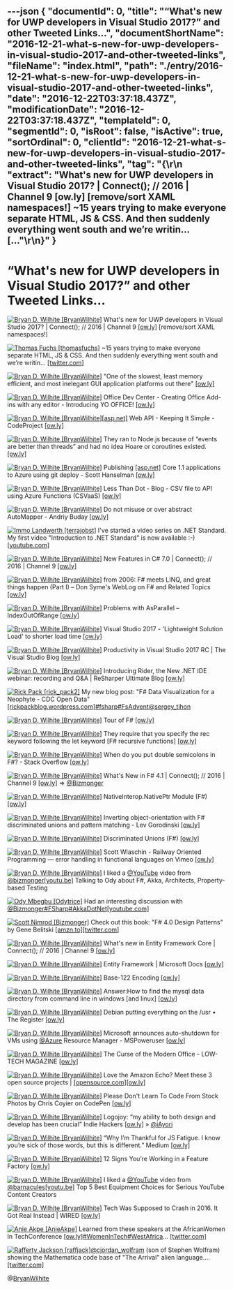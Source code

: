 ---json
{
  "documentId": 0,
  "title": "“What's new for UWP developers in Visual Studio 2017?” and other Tweeted Links…",
  "documentShortName": "2016-12-21-what-s-new-for-uwp-developers-in-visual-studio-2017-and-other-tweeted-links",
  "fileName": "index.html",
  "path": "./entry/2016-12-21-what-s-new-for-uwp-developers-in-visual-studio-2017-and-other-tweeted-links",
  "date": "2016-12-22T03:37:18.437Z",
  "modificationDate": "2016-12-22T03:37:18.437Z",
  "templateId": 0,
  "segmentId": 0,
  "isRoot": false,
  "isActive": true,
  "sortOrdinal": 0,
  "clientId": "2016-12-21-what-s-new-for-uwp-developers-in-visual-studio-2017-and-other-tweeted-links",
  "tag": "{\r\n  \"extract\": \"What's new for UWP developers in Visual Studio 2017? | Connect(); // 2016 | Channel 9 [ow.ly] [remove/sort XAML namespaces!]        ~15 years trying to make everyone separate HTML, JS & CSS. And then suddenly everything went south and we’re writin… [...\"\r\n}"
}
---

# “What's new for UWP developers in Visual Studio 2017?” and other Tweeted Links…

[<img alt="Bryan D. Wilhite [BryanWilhite]" src="https://songhay.blob.core.windows.net/shared-social-twitter/BryanWilhite.jpeg">](http://t.co/UNdqV0Z1zz "Bryan D. Wilhite [BryanWilhite]") What's new for UWP developers in Visual Studio 2017? | Connect(); // 2016 | Channel 9 [[ow.ly]](https://channel9.msdn.com/Events/Connect/2016/110) [remove/sort XAML namespaces!]

[<img alt="Thomas Fuchs [thomasfuchs]" src="https://songhay.blob.core.windows.net/shared-social-twitter/thomasfuchs.jpg">](https://t.co/zz1pMnks83 "Thomas Fuchs [thomasfuchs]") ~15 years trying to make everyone separate HTML, JS & CSS. And then suddenly everything went south and we’re writin… [[twitter.com]](https://twitter.com/i/web/status/810885087214637057)

[<img alt="Bryan D. Wilhite [BryanWilhite]" src="https://songhay.blob.core.windows.net/shared-social-twitter/BryanWilhite.jpeg">](http://t.co/UNdqV0Z1zz "Bryan D. Wilhite [BryanWilhite]") "One of the slowest, least memory efficient, and most inelegant GUI application platforms out there" [[ow.ly]](http://sircmpwn.github.io/2016/11/24/Electron-considered-harmful.html)

[<img alt="Bryan D. Wilhite [BryanWilhite]" src="https://songhay.blob.core.windows.net/shared-social-twitter/BryanWilhite.jpeg">](http://t.co/UNdqV0Z1zz "Bryan D. Wilhite [BryanWilhite]") Office Dev Center - Creating Office Add-ins with any editor - Introducing YO OFFICE! [[ow.ly]](https://developer.microsoft.com/en-us/office/blogs/creating-office-add-ins-with-any-editor-introducing-yo-office/)

[<img alt="Bryan D. Wilhite [BryanWilhite]" src="https://songhay.blob.core.windows.net/shared-social-twitter/BryanWilhite.jpeg">](http://t.co/UNdqV0Z1zz "Bryan D. Wilhite [BryanWilhite]")[[asp.net]](http://ASP.NET) Web API - Keeping It Simple - CodeProject [[ow.ly]](https://www.codeproject.com/Articles/1157685/ASP-NET-Web-API-Keeping-It-Simple)

[<img alt="Bryan D. Wilhite [BryanWilhite]" src="https://songhay.blob.core.windows.net/shared-social-twitter/BryanWilhite.jpeg">](http://t.co/UNdqV0Z1zz "Bryan D. Wilhite [BryanWilhite]") They ran to Node.js because of “events are better than threads” and had no idea Hoare or coroutines existed. [[ow.ly]](http://ow.ly/JapM306vDNb)

[<img alt="Bryan D. Wilhite [BryanWilhite]" src="https://songhay.blob.core.windows.net/shared-social-twitter/BryanWilhite.jpeg">](http://t.co/UNdqV0Z1zz "Bryan D. Wilhite [BryanWilhite]") Publishing [[asp.net]](http://ASP.NET) Core 1.1 applications to Azure using git deploy - Scott Hanselman [[ow.ly]](https://www.hanselman.com/blog/PublishingASPNETCore11ApplicationsToAzureUsingGitDeploy.aspx)

[<img alt="Bryan D. Wilhite [BryanWilhite]" src="https://songhay.blob.core.windows.net/shared-social-twitter/BryanWilhite.jpeg">](http://t.co/UNdqV0Z1zz "Bryan D. Wilhite [BryanWilhite]") Less Than Dot - Blog - CSV file to API using Azure Functions (CSVaaS) [[ow.ly]](http://blogs.lessthandot.com/index.php/enterprisedev/cloud/azure/csv-file-to-api-using-azure-functions-csvaas/)

[<img alt="Bryan D. Wilhite [BryanWilhite]" src="https://songhay.blob.core.windows.net/shared-social-twitter/BryanWilhite.jpeg">](http://t.co/UNdqV0Z1zz "Bryan D. Wilhite [BryanWilhite]") Do not misuse or over abstract AutoMapper - Andriy Buday [[ow.ly]](http://ow.ly/m5m9306CqN2)

[<img alt="Immo Landwerth [terrajobst]" src="https://songhay.blob.core.windows.net/shared-social-twitter/terrajobst.jpg">](https://t.co/pfw9pKc4sL "Immo Landwerth [terrajobst]") I've started a video series on .NET Standard. My first video "Introduction to .NET Standard" is now available :-) [[youtube.com]](https://www.youtube.com/watch?v=YI4MurjfMn8&index=1&list=PLRAdsfhKI4OWx321A_pr-7HhRNk7wOLLY)

[<img alt="Bryan D. Wilhite [BryanWilhite]" src="https://songhay.blob.core.windows.net/shared-social-twitter/BryanWilhite.jpeg">](http://t.co/UNdqV0Z1zz "Bryan D. Wilhite [BryanWilhite]") New Features in C# 7.0 | Connect(); // 2016 | Channel 9 [[ow.ly]](https://channel9.msdn.com/Events/Connect/2016/105)

[<img alt="Bryan D. Wilhite [BryanWilhite]" src="https://songhay.blob.core.windows.net/shared-social-twitter/BryanWilhite.jpeg">](http://t.co/UNdqV0Z1zz "Bryan D. Wilhite [BryanWilhite]") from 2006: F# meets LINQ, and great things happen (Part I) – Don Syme's WebLog on F# and Related Topics [[ow.ly]](https://blogs.msdn.microsoft.com/dsyme/2006/01/26/f-meets-linq-and-great-things-happen-part-i/)

[<img alt="Bryan D. Wilhite [BryanWilhite]" src="https://songhay.blob.core.windows.net/shared-social-twitter/BryanWilhite.jpeg">](http://t.co/UNdqV0Z1zz "Bryan D. Wilhite [BryanWilhite]") Problems with AsParallel – IndexOutOfRange [[ow.ly]](https://indexoutofrange.com/Problems_with_AsParallel/)

[<img alt="Bryan D. Wilhite [BryanWilhite]" src="https://songhay.blob.core.windows.net/shared-social-twitter/BryanWilhite.jpeg">](http://t.co/UNdqV0Z1zz "Bryan D. Wilhite [BryanWilhite]") Visual Studio 2017 - 'Lightweight Solution Load' to shorter load time [[ow.ly]](https://www.kunal-chowdhury.com/2016/11/visual-studio-2017-lightweight-solution-load.html#oFe4v96F2zyCDx3P.97)

[<img alt="Bryan D. Wilhite [BryanWilhite]" src="https://songhay.blob.core.windows.net/shared-social-twitter/BryanWilhite.jpeg">](http://t.co/UNdqV0Z1zz "Bryan D. Wilhite [BryanWilhite]") Productivity in Visual Studio 2017 RC | The Visual Studio Blog [[ow.ly]](https://devblogs.microsoft.com/visualstudio/productivity-in-visual-studio-2017-rc/)

[<img alt="Bryan D. Wilhite [BryanWilhite]" src="https://songhay.blob.core.windows.net/shared-social-twitter/BryanWilhite.jpeg">](http://t.co/UNdqV0Z1zz "Bryan D. Wilhite [BryanWilhite]") Introducing Rider, the New .NET IDE webinar: recording and Q&A | ReSharper Ultimate Blog [[ow.ly]](https://blog.jetbrains.com/dotnet/2016/11/28/introducing-rider-the-new-net-ide-webinar-recording-and-qa/)

[<img alt="Rick Pack [rick_pack2]" src="https://songhay.blob.core.windows.net/shared-social-twitter/rick_pack2.jpg">](https://t.co/iThPDobRHr "Rick Pack [rick_pack2]") My new blog post: "F# Data Visualization for a Neophyte - CDC Open Data" [[rickpackblog.wordpress.com]](https://rickpackblog.wordpress.com/2016/11/27/f-data-visualization-for-a-neophyte-cdc-open-data/)[#fsharp](http://twitter.com/search?q=%23fsharp)[#FsAdvent](http://twitter.com/search?q=%23FsAdvent)[@sergey_tihon](http://twitter.com/sergey_tihon)

[<img alt="Bryan D. Wilhite [BryanWilhite]" src="https://songhay.blob.core.windows.net/shared-social-twitter/BryanWilhite.jpeg">](http://t.co/UNdqV0Z1zz "Bryan D. Wilhite [BryanWilhite]") Tour of F# [[ow.ly]](https://docs.microsoft.com/en-us/dotnet/fsharp/tour)

[<img alt="Bryan D. Wilhite [BryanWilhite]" src="https://songhay.blob.core.windows.net/shared-social-twitter/BryanWilhite.jpeg">](http://t.co/UNdqV0Z1zz "Bryan D. Wilhite [BryanWilhite]") They require that you specify the rec keyword following the let keyword [F# recursive functions] [[ow.ly]](https://docs.microsoft.com/en-us/dotnet/fsharp/language-reference/functions/index)

[<img alt="Bryan D. Wilhite [BryanWilhite]" src="https://songhay.blob.core.windows.net/shared-social-twitter/BryanWilhite.jpeg">](http://t.co/UNdqV0Z1zz "Bryan D. Wilhite [BryanWilhite]") When do you put double semicolons in F#? - Stack Overflow [[ow.ly]](https://stackoverflow.com/questions/2669299/when-do-you-put-double-semicolons-in-f)

[<img alt="Bryan D. Wilhite [BryanWilhite]" src="https://songhay.blob.core.windows.net/shared-social-twitter/BryanWilhite.jpeg">](http://t.co/UNdqV0Z1zz "Bryan D. Wilhite [BryanWilhite]") What's New in F# 4.1 | Connect(); // 2016 | Channel 9 [[ow.ly]](https://channel9.msdn.com/Events/Connect/2016/118) => [@Bizmonger](http://twitter.com/Bizmonger)

[<img alt="Bryan D. Wilhite [BryanWilhite]" src="https://songhay.blob.core.windows.net/shared-social-twitter/BryanWilhite.jpeg">](http://t.co/UNdqV0Z1zz "Bryan D. Wilhite [BryanWilhite]") NativeInterop.NativePtr Module (F#) [[ow.ly]](https://msdn.microsoft.com/en-us/visualfsharpdocs/conceptual/nativeinterop.nativeptr-module-%5Bfsharp%5D)

[<img alt="Bryan D. Wilhite [BryanWilhite]" src="https://songhay.blob.core.windows.net/shared-social-twitter/BryanWilhite.jpeg">](http://t.co/UNdqV0Z1zz "Bryan D. Wilhite [BryanWilhite]") Inverting object-orientation with F# discriminated unions and pattern matching - Lev Gorodinski [[ow.ly]](http://gorodinski.com/blog/2013/01/21/inverting-object-orientation-with-fsharp-discriminated-unions-and-pattern-matching/)

[<img alt="Bryan D. Wilhite [BryanWilhite]" src="https://songhay.blob.core.windows.net/shared-social-twitter/BryanWilhite.jpeg">](http://t.co/UNdqV0Z1zz "Bryan D. Wilhite [BryanWilhite]") Discriminated Unions (F#) [[ow.ly]](https://docs.microsoft.com/en-us/dotnet/fsharp/language-reference/discriminated-unions)

[<img alt="Bryan D. Wilhite [BryanWilhite]" src="https://songhay.blob.core.windows.net/shared-social-twitter/BryanWilhite.jpeg">](http://t.co/UNdqV0Z1zz "Bryan D. Wilhite [BryanWilhite]") Scott Wlaschin - Railway Oriented Programming — error handling in functional languages on Vimeo [[ow.ly]](https://vimeo.com/97344498)

[<img alt="Bryan D. Wilhite [BryanWilhite]" src="https://songhay.blob.core.windows.net/shared-social-twitter/BryanWilhite.jpeg">](http://t.co/UNdqV0Z1zz "Bryan D. Wilhite [BryanWilhite]") I liked a [@YouTube](http://twitter.com/YouTube) video from [@bizmonger](http://twitter.com/bizmonger)[[youtu.be]](http://youtu.be/URC_oh7GTq8?a) Talking to Ody about F#, Akka, Architects, Property-based Testing

[<img alt="Ody Mbegbu [Odytrice]" src="https://songhay.blob.core.windows.net/shared-social-twitter/Odytrice.jpg">](https://t.co/8wuRpLOaxa "Ody Mbegbu [Odytrice]") Had an interesting discussion with [@Bizmonger](http://twitter.com/Bizmonger)[#FSharp](http://twitter.com/search?q=%23FSharp)[#AkkaDotNet](http://twitter.com/search?q=%23AkkaDotNet)[[youtube.com]](https://www.youtube.com/watch?v=URC_oh7GTq8)

[<img alt="Scott Nimrod [Bizmonger]" src="https://songhay.blob.core.windows.net/shared-social-twitter/Bizmonger.jpg">](https://t.co/G8pgR1Zwwz "Scott Nimrod [Bizmonger]") Check out this book: "F# 4.0 Design Patterns" by Gene Belitski [[amzn.to]](http://amzn.to/2hASKrt)[[twitter.com]](https://twitter.com/Bizmonger/status/808014626655010817/photo/1)

[<img alt="Bryan D. Wilhite [BryanWilhite]" src="https://songhay.blob.core.windows.net/shared-social-twitter/BryanWilhite.jpeg">](http://t.co/UNdqV0Z1zz "Bryan D. Wilhite [BryanWilhite]") What's new in Entity Framework Core | Connect(); // 2016 | Channel 9 [[ow.ly]](https://channel9.msdn.com/Events/Connect/2016/116)

[<img alt="Bryan D. Wilhite [BryanWilhite]" src="https://songhay.blob.core.windows.net/shared-social-twitter/BryanWilhite.jpeg">](http://t.co/UNdqV0Z1zz "Bryan D. Wilhite [BryanWilhite]") Entity Framework | Microsoft Docs [[ow.ly]](https://docs.microsoft.com/en-us/ef/)

[<img alt="Bryan D. Wilhite [BryanWilhite]" src="https://songhay.blob.core.windows.net/shared-social-twitter/BryanWilhite.jpeg">](http://t.co/UNdqV0Z1zz "Bryan D. Wilhite [BryanWilhite]") Base-122 Encoding [[ow.ly]](http://blog.kevinalbs.com/base122)

[<img alt="Bryan D. Wilhite [BryanWilhite]" src="https://songhay.blob.core.windows.net/shared-social-twitter/BryanWilhite.jpeg">](http://t.co/UNdqV0Z1zz "Bryan D. Wilhite [BryanWilhite]") Answer:How to find the mysql data directory from command line in windows [and linux] [[ow.ly]](https://stackoverflow.com/questions/17968287/how-to-find-the-mysql-data-directory-from-command-line-in-windows/17968424?stw=2#17968424)

[<img alt="Bryan D. Wilhite [BryanWilhite]" src="https://songhay.blob.core.windows.net/shared-social-twitter/BryanWilhite.jpeg">](http://t.co/UNdqV0Z1zz "Bryan D. Wilhite [BryanWilhite]") Debian putting everything on the /usr • The Register [[ow.ly]](https://www.theregister.co.uk/2016/11/24/debian_testing_merged_codeusrcode/)

[<img alt="Bryan D. Wilhite [BryanWilhite]" src="https://songhay.blob.core.windows.net/shared-social-twitter/BryanWilhite.jpeg">](http://t.co/UNdqV0Z1zz "Bryan D. Wilhite [BryanWilhite]") Microsoft announces auto-shutdown for VMs using [@Azure](http://twitter.com/Azure) Resource Manager - MSPoweruser [[ow.ly]](https://mspoweruser.com/microsoft-announces-auto-shutdown-vms-using-azure-resource-manager/)

[<img alt="Bryan D. Wilhite [BryanWilhite]" src="https://songhay.blob.core.windows.net/shared-social-twitter/BryanWilhite.jpeg">](http://t.co/UNdqV0Z1zz "Bryan D. Wilhite [BryanWilhite]") The Curse of the Modern Office - LOW-TECH MAGAZINE [[ow.ly]](https://www.lowtechmagazine.com/2016/11/the-curse-of-the-modern-office.html)

[<img alt="Bryan D. Wilhite [BryanWilhite]" src="https://songhay.blob.core.windows.net/shared-social-twitter/BryanWilhite.jpeg">](http://t.co/UNdqV0Z1zz "Bryan D. Wilhite [BryanWilhite]") Love the Amazon Echo? Meet these 3 open source projects | [[opensource.com]](http://Opensource.com)[[ow.ly]](https://opensource.com/article/16/11/open-source-amazon-echo-projects)

[<img alt="Bryan D. Wilhite [BryanWilhite]" src="https://songhay.blob.core.windows.net/shared-social-twitter/BryanWilhite.jpeg">](http://t.co/UNdqV0Z1zz "Bryan D. Wilhite [BryanWilhite]") Please Don't Learn To Code From Stock Photos by Chris Coyier on CodePen [[ow.ly]](http://codepen.io/chriscoyier/post/code-in-stock-photos)

[<img alt="Bryan D. Wilhite [BryanWilhite]" src="https://songhay.blob.core.windows.net/shared-social-twitter/BryanWilhite.jpeg">](http://t.co/UNdqV0Z1zz "Bryan D. Wilhite [BryanWilhite]") Logojoy: “my ability to both design and develop has been crucial” Indie Hackers [[ow.ly]](https://www.indiehackers.com/businesses/logojoy) » [@iAyori](http://twitter.com/iAyori)

[<img alt="Bryan D. Wilhite [BryanWilhite]" src="https://songhay.blob.core.windows.net/shared-social-twitter/BryanWilhite.jpeg">](http://t.co/UNdqV0Z1zz "Bryan D. Wilhite [BryanWilhite]") “Why I’m Thankful for JS Fatigue. I know you’re sick of those words, but this is different.” Medium [[ow.ly]](https://medium.com/javascript-scene/why-im-thankful-for-js-fatigue-i-know-you-re-sick-of-those-words-but-this-is-different-296fae0c888f#.e06ha8paa)

[<img alt="Bryan D. Wilhite [BryanWilhite]" src="https://songhay.blob.core.windows.net/shared-social-twitter/BryanWilhite.jpeg">](http://t.co/UNdqV0Z1zz "Bryan D. Wilhite [BryanWilhite]") 12 Signs You’re Working in a Feature Factory [[ow.ly]](https://hackernoon.com/12-signs-youre-working-in-a-feature-factory-44a5b938d6a2#.muzxj3xpi)

[<img alt="Bryan D. Wilhite [BryanWilhite]" src="https://songhay.blob.core.windows.net/shared-social-twitter/BryanWilhite.jpeg">](http://t.co/UNdqV0Z1zz "Bryan D. Wilhite [BryanWilhite]") I liked a [@YouTube](http://twitter.com/YouTube) video from [@barnacules](http://twitter.com/barnacules)[[youtu.be]](http://youtu.be/beSVJWS0F6g?a) Top 5 Best Equipment Choices for Serious YouTube Content Creators

[<img alt="Bryan D. Wilhite [BryanWilhite]" src="https://songhay.blob.core.windows.net/shared-social-twitter/BryanWilhite.jpeg">](http://t.co/UNdqV0Z1zz "Bryan D. Wilhite [BryanWilhite]") Tech Was Supposed to Crash in 2016. It Got Real Instead | WIRED [[ow.ly]](https://www.wired.com/2016/11/tech-supposed-crash-2016-got-real-instead/)

[<img alt="Anie Akpe [AnieAkpe]" src="https://songhay.blob.core.windows.net/shared-social-twitter/AnieAkpe.jpg">](https://t.co/IaVaSrp49G "Anie Akpe [AnieAkpe]") Learned from these speakers at the AfricanWomen In TechConference [[ow.ly]](https://www.eventbrite.com/e/african-women-in-tech-west-africa-conference-awitghana-tickets-27020233245)[#WomenInTech](http://twitter.com/search?q=%23WomenInTech)[#WestAfrica](http://twitter.com/search?q=%23WestAfrica)… [[twitter.com]](https://twitter.com/i/web/status/807789591746973696)

[<img alt="Rafferty Jackson [raffjack]" src="https://songhay.blob.core.windows.net/shared-social-twitter/raffjack.jpeg">](https://t.co/8Ufm6h6L3V "Rafferty Jackson [raffjack]")[@cjordan_wolfram](http://twitter.com/cjordan_wolfram) (son of Stephen Wolfram) showing the Mathematica code base of "The Arrival" alien language.… [[twitter.com]](https://twitter.com/i/web/status/807796670943481856)

@[BryanWilhite](https://twitter.com/BryanWilhite)
